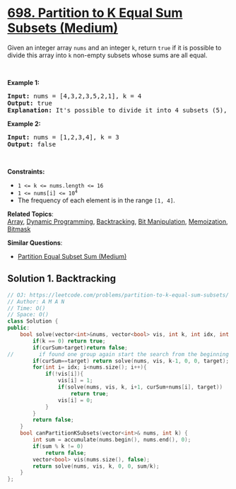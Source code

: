 # [698. Partition to K Equal Sum Subsets (Medium)](https://leetcode.com/problems/partition-to-k-equal-sum-subsets/)

<p>Given an integer array <code>nums</code> and an integer <code>k</code>, return <code>true</code> if it is possible to divide this array into <code>k</code> non-empty subsets whose sums are all equal.</p>

<p>&nbsp;</p>
<p><strong>Example 1:</strong></p>

<pre><strong>Input:</strong> nums = [4,3,2,3,5,2,1], k = 4
<strong>Output:</strong> true
<strong>Explanation:</strong> It's possible to divide it into 4 subsets (5), (1, 4), (2,3), (2,3) with equal sums.
</pre>

<p><strong>Example 2:</strong></p>

<pre><strong>Input:</strong> nums = [1,2,3,4], k = 3
<strong>Output:</strong> false
</pre>

<p>&nbsp;</p>
<p><strong>Constraints:</strong></p>

<ul>
	<li><code>1 &lt;= k &lt;= nums.length &lt;= 16</code></li>
	<li><code>1 &lt;= nums[i] &lt;= 10<sup>4</sup></code></li>
	<li>The frequency of each element is in the range <code>[1, 4]</code>.</li>
</ul>


**Related Topics**:  
[Array](https://leetcode.com/tag/array/), [Dynamic Programming](https://leetcode.com/tag/dynamic-programming/), [Backtracking](https://leetcode.com/tag/backtracking/), [Bit Manipulation](https://leetcode.com/tag/bit-manipulation/), [Memoization](https://leetcode.com/tag/memoization/), [Bitmask](https://leetcode.com/tag/bitmask/)

**Similar Questions**:
* [Partition Equal Subset Sum (Medium)](https://leetcode.com/problems/partition-equal-subset-sum/)

## Solution 1. Backtracking

```cpp
// OJ: https://leetcode.com/problems/partition-to-k-equal-sum-subsets/
// Author: A M A N
// Time: O()
// Space: O()
class Solution {
public:
    bool solve(vector<int>&nums, vector<bool> vis, int k, int idx, int curSum, int target){
        if(k == 0) return true;
        if(curSum>target)return false;
//        if found one group again start the search from the beginning of the array
        if(curSum==target) return solve(nums, vis, k-1, 0, 0, target);
        for(int i= idx; i<nums.size(); i++){
            if(!vis[i]){
                vis[i] = 1;
                if(solve(nums, vis, k, i+1, curSum+nums[i], target))
                    return true;
                vis[i] = 0;
            }
        }
        return false;
    }
    bool canPartitionKSubsets(vector<int>& nums, int k) {
        int sum = accumulate(nums.begin(), nums.end(), 0);
        if(sum % k != 0)
            return false;
        vector<bool> vis(nums.size(), false);
        return solve(nums, vis, k, 0, 0, sum/k);
    }
};
```